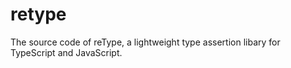 # retype
The source code of reType, a lightweight type assertion libary for TypeScript and JavaScript.
